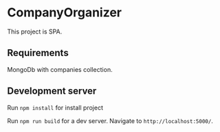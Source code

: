 # CompanyOrganizer

This project is SPA.

## Requirements

MongoDb with companies collection.

## Development server

Run `npm install` for install project

Run `npm run build` for a dev server. Navigate to `http://localhost:5000/`.
